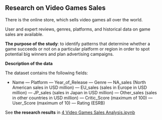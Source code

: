 ## Research on Video Games Sales

There is the online store, which sells video games all over the world.

User and expert reviews, genres, platforms, and historical data on game sales are available.

__The purpose of the study__: to identify patterns that determine whether a game succeeds or not on a particular platform or region in order to spot potential big winners and plan advertising campaigns.

__Description of the data__

The dataset contains the following fields:
- Name
— Platform
— Year_of_Release
— Genre
— NA_sales (North American sales in USD million)
— EU_sales (sales in Europe in USD million)
— JP_sales (sales in Japan in USD million)
— Other_sales (sales in other countries in USD million)
— Critic_Score (maximum of 100)
— User_Score (maximum of 10)
— Rating (ESRB)

See __the research results__ in [4 Video Games Sales Analysis.ipynb](https://github.com/anastasia-klein/Yandex-Practicum100/blob/main/Video%20Games%20Sales%20Analysis/4%20Video%20Games%20Sales%20Analysis.ipynb)
